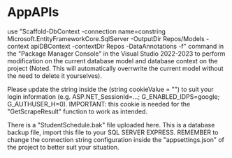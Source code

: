 # AppAPIs

use "Scaffold-DbContext -connection name=constring Microsoft.EntityFrameworkCore.SqlServer -OutputDir Repos/Models -context apiDBContext -contextDir Repos -DataAnnotations -f" command in the "Package Manager Console" in the Visual Studio 2022-2023 to perform modification on the current database model and database context on the project (Noted. This will automatically overrwrite the current model without the need to delete it yourselves).


Please update the string inside the (string cookieValue = "") to suit your login information (e.g. ASP.NET_SessionId=...; G_ENABLED_IDPS=google; G_AUTHUSER_H=0). IMPORTANT: this cookie is needed for the "GetScrapeResult" function to work as intended.


There is a "StudentSchedule.bak" file uploaded here. This is a database backup file, import this file to your SQL SERVER EXPRESS. REMEMBER to change the connection string configuration inside the "appsettings.json" of the project to better suit your situation.
